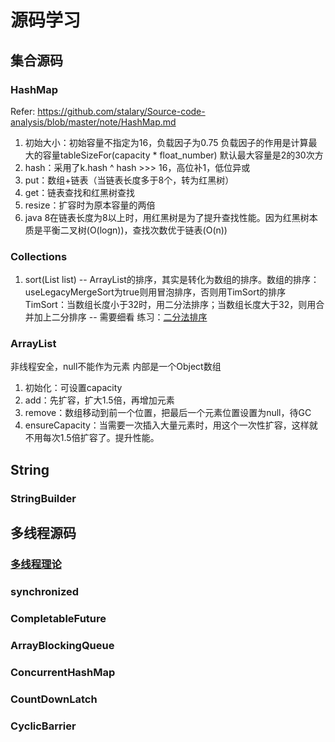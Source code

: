 # 源码学习
## 集合源码
### HashMap
Refer: https://github.com/stalary/Source-code-analysis/blob/master/note/HashMap.md
1. 初始大小：初始容量不指定为16，负载因子为0.75
负载因子的作用是计算最大的容量tableSizeFor(capacity * float_number)
默认最大容量是2的30次方
2. hash：采用了k.hash ^ hash >>> 16，高位补1，低位异或
3. put：数组+链表（当链表长度多于8个，转为红黑树）
4. get：链表查找和红黑树查找
5. resize：扩容时为原本容量的两倍
6. java 8在链表长度为8以上时，用红黑树是为了提升查找性能。因为红黑树本质是平衡二叉树(O(logn))，查找次数优于链表(O(n))
### Collections
1. sort(List<T> list) -- ArrayList的排序，其实是转化为数组的排序。数组的排序：useLegacyMergeSort为true则用冒泡排序，否则用TimSort的排序
TimSort：当数组长度小于32时，用二分法排序；当数组长度大于32，则用合并加上二分排序 -- 需要细看
练习：[二分法排序](src/main/java/com/vaga/java/sourcecode/jdk/collections/BinarySortExecise.java)
### ArrayList
非线程安全，null不能作为元素
内部是一个Object数组
1. 初始化：可设置capacity
2. add：先扩容，扩大1.5倍，再增加元素
3. remove：数组移动到前一个位置，把最后一个元素位置设置为null，待GC
4. ensureCapacity：当需要一次插入大量元素时，用这个一次性扩容，这样就不用每次1.5倍扩容了。提升性能。
## String
### StringBuilder
## 多线程源码
### [多线程理论](src/main/java/com/vaga/java/concurrent/concurrent.md) 
### synchronized
### CompletableFuture
### ArrayBlockingQueue
### ConcurrentHashMap
### CountDownLatch
### CyclicBarrier